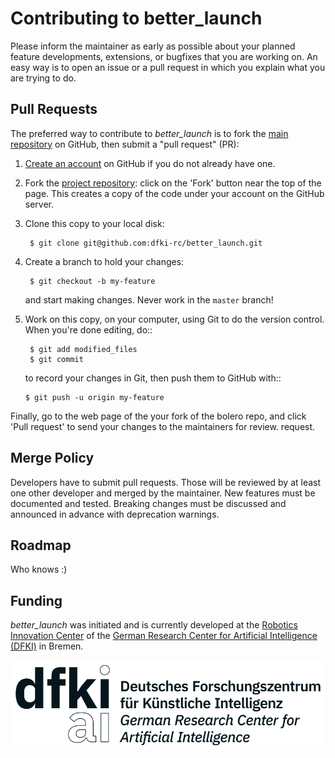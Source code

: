 # Contributing to better_launch
Please inform the maintainer as early as possible about your planned
feature developments, extensions, or bugfixes that you are working on.
An easy way is to open an issue or a pull request in which you explain
what you are trying to do.

## Pull Requests
The preferred way to contribute to *better_launch* is to fork the
[main repository](https://github.com/dfki-ric/better_launch) on GitHub, then submit a "pull request"
(PR):

1. [Create an account](https://github.com/signup/free) on
   GitHub if you do not already have one.

2. Fork the [project repository](https://github.com/dfki-ric/better_launch):
   click on the 'Fork' button near the top of the page. This creates a copy of
   the code under your account on the GitHub server.

3. Clone this copy to your local disk:

        $ git clone git@github.com:dfki-rc/better_launch.git

4. Create a branch to hold your changes:

        $ git checkout -b my-feature

    and start making changes. Never work in the ``master`` branch!

5. Work on this copy, on your computer, using Git to do the version
   control. When you're done editing, do::

        $ git add modified_files
        $ git commit

    to record your changes in Git, then push them to GitHub with::

       $ git push -u origin my-feature

Finally, go to the web page of the your fork of the bolero repo,
and click 'Pull request' to send your changes to the maintainers for review.
request.

## Merge Policy
Developers have to submit pull requests. Those will be reviewed by at least
one other developer and merged by the maintainer. New features must be
documented and tested. Breaking changes must be discussed and announced
in advance with deprecation warnings.

## Roadmap
Who knows :)

## Funding
*better_launch* was initiated and is currently developed at the [Robotics Innovation Center](http://robotik.dfki-bremen.de/en/startpage.html) of the [German Research Center for Artificial Intelligence (DFKI)](http://www.dfki.de) in Bremen.

![dfki-logo](media/dfki.png)
